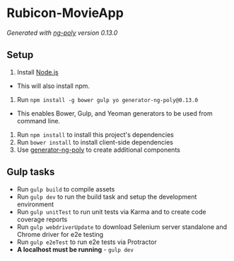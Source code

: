 # Rubicon-MovieApp

*Generated with [ng-poly](https://github.com/dustinspecker/generator-ng-poly/tree/v0.13.0) version 0.13.0*

## Setup
1. Install [Node.js](http://nodejs.org/)
 - This will also install npm.
1. Run `npm install -g bower gulp yo generator-ng-poly@0.13.0`
 - This enables Bower, Gulp, and Yeoman generators to be used from command line.
1. Run `npm install` to install this project's dependencies
1. Run `bower install` to install client-side dependencies
1. Use [generator-ng-poly](https://github.com/dustinspecker/generator-ng-poly) to create additional components

## Gulp tasks
- Run `gulp build` to compile assets
- Run `gulp dev` to run the build task and setup the development environment
- Run `gulp unitTest` to run unit tests via Karma and to create code coverage reports
- Run `gulp webdriverUpdate` to download Selenium server standalone and Chrome driver for e2e testing
- Run `gulp e2eTest` to run e2e tests via Protractor
 - **A localhost must be running** - `gulp dev`